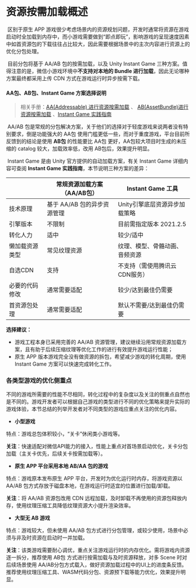 # 资源按需加载概述

​		区别于原生 APP 游戏很少考虑场景内的资源规划问题，开发时通常将资源在游戏启动时全加载到内存中，而小游戏需要做到“即点即玩”，影响游戏的呈现速度因素中如首资源包的下载往往占比较大，因此需要根据场景中的主次内容进行资源上的优化分包处理。

​		目前分包将基于 AA/AB 包的按需加载，以及 Unity Instant Game 三种方案。值得注意的是，微信小游戏环境中**不支持对本地的 Bundle 进行加载**，因此无论哪种方案最终都采用上传 CDN 方式在游戏运行时异步按需下载。

#### AA包、AB包、Instant Game 方案选择说明

> 相关手册：[AA(Addressable) 进行资源按需加载](UsingAddressable.md) 、 [AB(AssetBundle)进行资源按需加载](UsingAssetBundle.md) 、[Instant Game 实践指南](InstantGameGuide.md)

​		AA/AB 包是常规的分包解决方案，关于他们的选择对于轻度游戏来说两者没有特别要求，倒是功能强大的 AA包 使用门槛更低一些，而对于重度游戏，平台目前所反馈到的结论是使用 **AB包** 的性能要比 AA包 更好，AA包较大项目时生成的未压缩的 catalog 较大，加载效率低，改用 AB包后，效果提升明显。

​		Instant Game 是由 Unity 官方提供的自动加载方案，有关 Instant Game 详细内容可查阅 **Instant Game 实践指南**，本节说明三种方案的差异：

|                | 常规资源加载方案（AA/AB包） | Instant Game 工具              |
| -------------- | --------------------------- | ------------------------------ |
| 技术原理       | 基于 AA/AB 包的异步资源管理 | Unity引擎底层资源异步加载策略  |
| 引擎版本       | 不限制                      | 目前需指定版本 2021.2.5        |
| 转化人力       | 适中                        | 较少/适中                      |
| 懒加载资源类型 | 常见纹理资源                | 纹理、模型、骨骼动画、音频资源 |
| 自选CDN        | 支持                        | 不支持（需使用腾讯云CDN服务）  |
| 必要的代码修改 | 通常需要适配                | 较少/达到最佳仍需要            |
| 首资源包处理   | 通常需要适配                | 默认不需要/达到最佳仍需要      |

**选择建议：**

- 游戏工程本身已采用完善的 AA/AB 资源管理，建议继续沿用常规资源加载方案，且有助于后续压缩纹理等优化工作的进行有效提升游戏运行性能；
- 原生 APP 版本游戏完全没有做资源的拆包，希望减少游戏的转化周期，使用 Instant Game 方案可以快速完成转化工作。



### 各类型游戏的优化侧重点

 不同的游戏所需要的性能不尽相同，转化过程中的复杂度以及关注的侧重点自然也是不同的。游戏开发者可以根据自己游戏的类型进行不同的优化策略来提升实际的游戏体验，本节总结的列举开发者对不同类型的游戏应重点关注的优化内容。

- **小型游戏**

 特点：游戏总包体积较小，“关卡”休闲类小游戏等。

 **关注**：快速适配对微信API能力的接入，性能上重点对首场景启动优化，关卡分包加载（主关卡优先，后续关卡按需加载等）。

- **原生 APP 平台采用本地 AB/AA 包的游戏**

 特点：游戏原本发布原生 APP 平台，开发时为优化运行时内存，将游戏资源以 AA/AB 包方式存放于磁盘本地，在游戏运行时适宜的位置进行加载/卸载。

 **关注**：将 AA/AB 资源包改用 CDN 远程加载，及时卸载不再使用的资源包释放内存，使用纹理压缩工具降低纹理资源大小提升渲染效率。

- **大型无 AB 游戏**

 特点：游戏较大，但未使用 AA/AB 包方式进行分包管理，或较少使用，场景中必须与非及时资源在启动时一并加载。

 **关注**：该类游戏需要耐心调优，重点关注游戏运行时的内存优化。需将游戏内资源逐一拆分，推荐使用 AB包 方式进行按需加载与及时资源释放，对多 Scene 时对后续场景使用 AA/AB分包方式载入，做好资源加载过程中的UI上的进度条反馈。推荐使用纹理压缩工具、WASM代码分包、资源预下载等能力优化，效果提升明显。